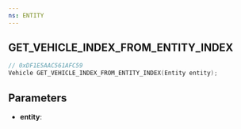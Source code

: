 ```yaml
---
ns: ENTITY
---
```

## GET_VEHICLE_INDEX_FROM_ENTITY_INDEX

```c
// 0xDF1E5AAC561AFC59
Vehicle GET_VEHICLE_INDEX_FROM_ENTITY_INDEX(Entity entity);
```

## Parameters
* **entity**:
